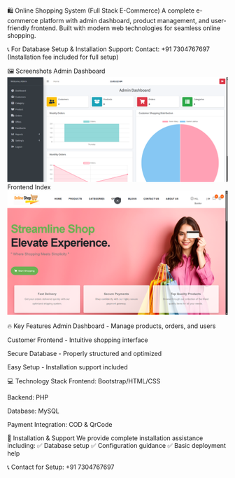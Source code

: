 🛍️ Online Shopping System (Full Stack E-Commerce)
A complete e-commerce platform with admin dashboard, product management, and user-friendly frontend. Built with modern web technologies for seamless online shopping.

📞 For Database Setup & Installation Support:
Contact: +91 7304767697
(Installation fee included for full setup)


🖼️ Screenshots
Admin Dashboard
![screenshots](https://github.com/SanketJadhav03/OnlineShoppingSystem/blob/main/sceenshots/admindashboard.png)
Frontend Index
![screenshots](https://github.com/SanketJadhav03/OnlineShoppingSystem/blob/main/sceenshots/frontendindex.png)

🔥 Key Features
Admin Dashboard - Manage products, orders, and users

Customer Frontend - Intuitive shopping interface

Secure Database - Properly structured and optimized

Easy Setup - Installation support included


💻 Technology Stack
Frontend: Bootstrap/HTML/CSS

Backend: PHP

Database: MySQL

Payment Integration: COD & QrCode


🚀 Installation & Support
We provide complete installation assistance including:
✅ Database setup
✅ Configuration guidance
✅ Basic deployment help

📞 Contact for Setup: +91 7304767697